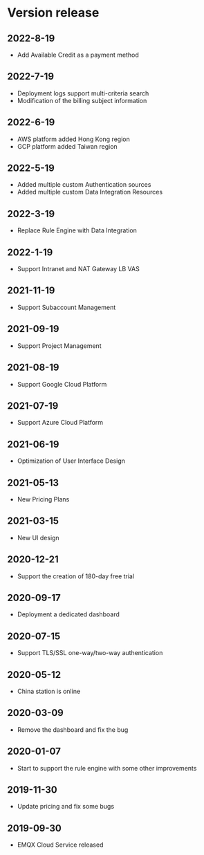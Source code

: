 # Version release

## 2022-8-19

* Add Available Credit as a payment method

## 2022-7-19

* Deployment logs support multi-criteria search
* Modification of the billing subject information

## 2022-6-19

* AWS platform added Hong Kong region
* GCP platform added Taiwan region

## 2022-5-19

* Added multiple custom Authentication sources
* Added multiple custom Data Integration Resources

## 2022-3-19

* Replace Rule Engine with Data Integration

## 2022-1-19

* Support Intranet and NAT Gateway LB VAS

## 2021-11-19

* Support Subaccount Management

## 2021-09-19

* Support Project Management

## 2021-08-19

* Support Google Cloud Platform

## 2021-07-19

* Support Azure Cloud Platform

## 2021-06-19

* Optimization of User Interface Design

## 2021-05-13

* New Pricing Plans

## 2021-03-15

* New UI design

## 2020-12-21

* Support the creation of 180-day free trial

## 2020-09-17

* Deployment a dedicated dashboard

## 2020-07-15

* Support TLS/SSL one-way/two-way authentication

## 2020-05-12

* China station is online

## 2020-03-09

* Remove the dashboard and fix the bug

## 2020-01-07

* Start to support the rule engine with some other improvements

## 2019-11-30

* Update pricing and fix some bugs

## 2019-09-30

* EMQX Cloud Service released
